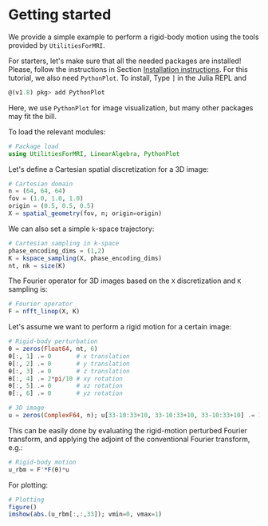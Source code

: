 # Getting started

We provide a simple example to perform a rigid-body motion using the tools provided by `UtilitiesForMRI`.

For starters, let's make sure that all the needed packages are installed! Please, follow the instructions in Section [Installation instructions](@ref). For this tutorial, we also need `PythonPlot`. To install, Type `]` in the Julia REPL and
```julia
@(v1.8) pkg> add PythonPlot
```
Here, we use `PythonPlot` for image visualization, but many other packages may fit the bill.

To load the relevant modules:
```julia
# Package load
using UtilitiesForMRI, LinearAlgebra, PythonPlot
```

Let's define a Cartesian spatial discretization for a 3D image:
```julia
# Cartesian domain
n = (64, 64, 64)
fov = (1.0, 1.0, 1.0)
origin = (0.5, 0.5, 0.5)
X = spatial_geometry(fov, n; origin=origin)
```

We can also set a simple ``k``-space trajectory:
```julia
# Cartesian sampling in k-space
phase_encoding_dims = (1,2)
K = kspace_sampling(X, phase_encoding_dims)
nt, nk = size(K)
```

The Fourier operator for 3D images based on the `X` discretization and `K` sampling is:
```julia
# Fourier operator
F = nfft_linop(X, K)
```

Let's assume we want to perform a rigid motion for a certain image:
```julia
# Rigid-body perturbation
θ = zeros(Float64, nt, 6)
θ[:, 1] .= 0       # x translation
θ[:, 2] .= 0       # y translation
θ[:, 3] .= 0       # z translation
θ[:, 4] .= 2*pi/10 # xy rotation
θ[:, 5] .= 0       # xz rotation
θ[:, 6] .= 0       # yz rotation

# 3D image
u = zeros(ComplexF64, n); u[33-10:33+10, 33-10:33+10, 33-10:33+10] .= 1
```
This can be easily done by evaluating the rigid-motion perturbed Fourier transform, and applying the adjoint of the conventional Fourier transform, e.g.:
```julia
# Rigid-body motion
u_rbm = F'*F(θ)*u
```

For plotting:
```julia
# Plotting
figure()
imshow(abs.(u_rbm[:,:,33]); vmin=0, vmax=1)
```